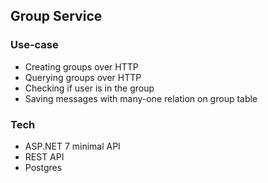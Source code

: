 ﻿## Group Service

### Use-case

- Creating groups over HTTP
- Querying groups over HTTP
- Checking if user is in the group
- Saving messages with many-one relation on group table

### Tech

- ASP.NET 7 minimal API
- REST API
- Postgres